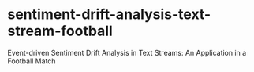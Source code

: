 # sentiment-drift-analysis-text-stream-football
Event-driven Sentiment Drift Analysis in Text Streams: An Application in a Football Match
